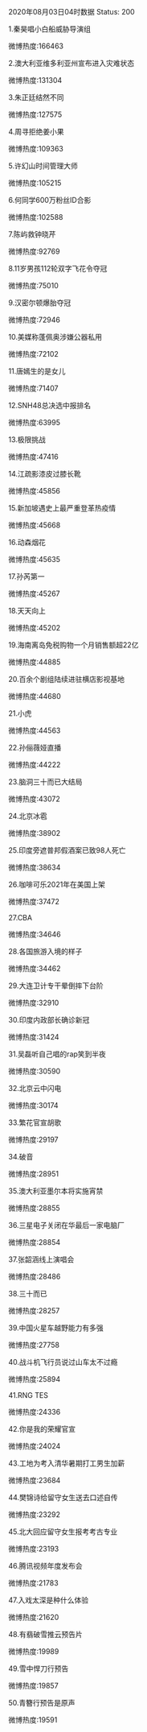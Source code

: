 2020年08月03日04时数据
Status: 200

1.秦昊唱小白船威胁导演组

微博热度:166463

2.澳大利亚维多利亚州宣布进入灾难状态

微博热度:131304

3.朱正廷结然不同

微博热度:127575

4.周寻拒绝姜小果

微博热度:109363

5.许幻山时间管理大师

微博热度:105215

6.何同学600万粉丝ID合影

微博热度:102588

7.陈屿救钟晓芹

微博热度:92769

8.11岁男孩112轮双字飞花令夺冠

微博热度:75010

9.汉密尔顿爆胎夺冠

微博热度:72946

10.美媒称蓬佩奥涉嫌公器私用

微博热度:72102

11.唐嫣生的是女儿

微博热度:71407

12.SNH48总决选中报排名

微博热度:63995

13.极限挑战

微博热度:47416

14.江疏影漆皮过膝长靴

微博热度:45856

15.新加坡遇史上最严重登革热疫情

微博热度:45668

16.动森烟花

微博热度:45635

17.孙芮第一

微博热度:45267

18.天天向上

微博热度:45202

19.海南离岛免税购物一个月销售额超22亿

微博热度:44885

20.百余个剧组陆续进驻横店影视基地

微博热度:44680

21.小虎

微博热度:44563

22.孙俪薇娅直播

微博热度:44222

23.脑洞三十而已大结局

微博热度:43072

24.北京冰雹

微博热度:38902

25.印度旁遮普邦假酒案已致98人死亡

微博热度:38634

26.咖啡可乐2021年在美国上架

微博热度:37472

27.CBA

微博热度:34646

28.各国旅游入境的样子

微博热度:34462

29.大连卫计专干晕倒摔下台阶

微博热度:32910

30.印度内政部长确诊新冠

微博热度:31424

31.吴磊听自己唱的rap笑到半夜

微博热度:30590

32.北京云中闪电

微博热度:30174

33.繁花官宣胡歌

微博热度:29197

34.破音

微博热度:28951

35.澳大利亚墨尔本将实施宵禁

微博热度:28855

36.三星电子关闭在华最后一家电脑厂

微博热度:28854

37.张韶涵线上演唱会

微博热度:28486

38.三十而已

微博热度:28257

39.中国火星车越野能力有多强

微博热度:27758

40.战斗机飞行员说过山车太不过瘾

微博热度:25894

41.RNG TES

微博热度:24336

42.你是我的荣耀官宣

微博热度:24024

43.工地为考入清华暑期打工男生加薪

微博热度:23684

44.樊锦诗给留守女生送去口述自传

微博热度:23292

45.北大回应留守女生报考考古专业

微博热度:23193

46.腾讯视频年度发布会

微博热度:21783

47.入戏太深是种什么体验

微博热度:21620

48.有翡破雪推云预告片

微博热度:19989

49.雪中悍刀行预告

微博热度:19857

50.青簪行预告是原声

微博热度:19591

